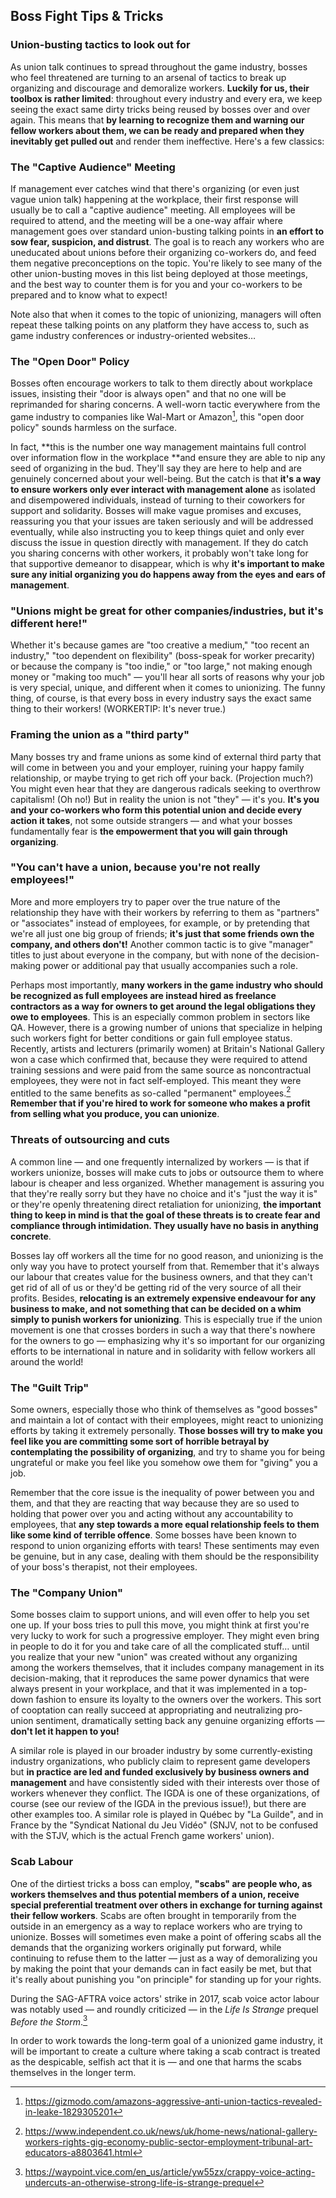 ## Boss Fight Tips & Tricks

### Union-busting tactics to look out for

As union talk continues to spread throughout the game industry, bosses who feel
threatened are turning to an arsenal of tactics to break up organizing and
discourage and demoralize workers. **Luckily for us, their toolbox is rather
limited**: throughout every industry and every era, we keep seeing the exact
same dirty tricks being reused by bosses over and over again. This means that
**by learning to recognize them and warning our fellow workers about them, we
can be ready and prepared when they inevitably get pulled out** and render them
ineffective. Here's a few classics:


### The "Captive Audience" Meeting

If management ever catches wind that there's organizing (or even just vague
union talk) happening at the workplace, their first response will usually be to
call a "captive audience" meeting. All employees will be required to attend, and
the meeting will be a one-way affair where management goes over standard
union-busting talking points in **an effort to sow fear, suspicion, and
distrust**. The goal is to reach any workers who are uneducated about unions
before their organizing co-workers do, and feed them negative preconceptions on
the topic. You're likely to see many of the other union-busting moves in this
list being deployed at those meetings, and the best way to counter them is for
you and your co-workers to be prepared and to know what to expect!

Note also that when it comes to the topic of unionizing, managers will often
repeat these talking points on any platform they have access to, such as game
industry conferences or industry-oriented websites…


### The "Open Door" Policy

Bosses often encourage workers to talk to them directly about workplace issues,
insisting their "door is always open" and that no one will be reprimanded for
sharing concerns. A well-worn tactic everywhere from the game industry to
companies like Wal-Mart or Amazon[^23], this "open door policy" sounds harmless
on the surface.

In fact, **this is the number one way management maintains full control over
information flow in the workplace **and ensure they are able to nip any seed of
organizing in the bud. They'll say they are here to help and are genuinely
concerned about your well-being. But the catch is that **it's a way to ensure
workers only ever interact with management alone** as isolated and disempowered
individuals, instead of turning to their coworkers for support and solidarity.
Bosses will make vague promises and excuses, reassuring you that your issues are
taken seriously and will be addressed eventually, while also instructing you to
keep things quiet and only ever discuss the issue in question directly with
management. If they do catch you sharing concerns with other workers, it
probably won't take long for that supportive demeanor to disappear, which is why
**it's important to make sure any initial organizing you do happens away from
the eyes and ears of management**.


### "Unions might be great for other companies/industries, but it's different here!"

 Whether it's because games are "too creative a medium," "too recent an
 industry," "too dependent on flexibility" (boss-speak for worker precarity) or
 because the company is "too indie," or "too large," not making enough money or
 "making too much" — you'll hear all sorts of reasons why your job is very
 special, unique, and different when it comes to unionizing. The funny thing, of
 course, is that every boss in every industry says the exact same thing to their
 workers! (WORKERTIP: It's never true.)


### Framing the union as a "third party"

Many bosses try and frame unions as some kind of external third party that will
come in between you and your employer, ruining your happy family relationship,
or maybe trying to get rich off your back. (Projection much?) You might even
hear that they are dangerous radicals seeking to overthrow capitalism! (Oh no!)
But in reality the union is not "they" — it's you. **It's you and your
co-workers who form this potential union and decide every action it takes**, not
some outside strangers — and what your bosses fundamentally fear is **the
empowerment that you will gain through organizing**.


### "You can't have a union, because you're not really employees!"

More and more employers try to paper over the true nature of the relationship
they have with their workers by referring to them as "partners" or "associates"
instead of employees, for example, or by pretending that we're all just one big
group of friends; **it's just that some friends own the company, and others
don't!** Another common tactic is to give "manager" titles to just about
everyone in the company, but with none of the decision-making power or
additional pay that usually accompanies such a role.

Perhaps most importantly, **many workers in the game industry who should be
recognized as full employees are instead hired as freelance contractors as a way
for owners to get around the legal obligations they owe to employees**. This is
an especially common problem in sectors like QA. However, there is a growing
number of unions that specialize in helping such workers fight for better
conditions or gain full employee status. Recently, artists and lecturers
(primarily women) at Britain's National Gallery won a case which confirmed that,
because they were required to attend training sessions and were paid from the
same source as noncontractual employees, they were not in fact self-employed.
This meant they were entitled to the same benefits as so-called "permanent"
employees.[^24] **Remember that if you're hired to work for someone who makes a
profit from selling what you produce, you can unionize**.


### Threats of outsourcing and cuts

A common line — and one frequently internalized by workers — is that if workers
unionize, bosses will make cuts to jobs or outsource them to where labour is
cheaper and less organized. Whether management is assuring you that they're
really sorry but they have no choice and it's "just the way it is" or they're
openly threatening direct retaliation for unionizing, **the important thing to
keep in mind is that the goal of these threats is to create fear and compliance
through intimidation. They usually have no basis in anything concrete**.

Bosses lay off workers all the time for no good reason, and unionizing is the
only way you have to protect yourself from that. Remember that it's always our
labour that creates value for the business owners, and that they can't get rid
of all of us or they'd be getting rid of the very source of all their profits.
Besides, **relocating is an extremely expensive endeavour for any business to
make, and not something that can be decided on a whim simply to punish workers
for unionizing**. This is especially true if the union movement is one that
crosses borders in such a way that there's nowhere for the owners to go —
emphasizing why it's so important for our organizing efforts to be international
in nature and in solidarity with fellow workers all around the world!


### The "Guilt Trip"

Some owners, especially those who think of themselves as "good bosses" and
maintain a lot of contact with their employees, might react to unionizing
efforts by taking it extremely personally. **Those bosses will try to make you
feel like you are committing some sort of horrible betrayal by contemplating the
possibility of organizing**, and try to shame you for being ungrateful or make
you feel like you somehow owe them for "giving" you a job.

Remember that the core issue is the inequality of power between you and them,
and that they are reacting that way because they are so used to holding that
power over you and acting without any accountability to employees, that **any
step towards a more equal relationship feels to them like some kind of terrible
offence**. Some bosses have been known to respond to union organizing efforts
with tears! These sentiments may even be genuine, but in any case, dealing with
them should be the responsibility of your boss's therapist, not their employees.


### The "Company Union"

Some bosses claim to support unions, and will even offer to help you set one up.
If your boss tries to pull this move, you might think at first you're very lucky
to work for such a progressive employer. They might even bring in people to do
it for you and take care of all the complicated stuff… until you realize that
your new "union" was created without any organizing among the workers
themselves, that it includes company management in its decision-making, that it
reproduces the same power dynamics that were always present in your workplace,
and that it was implemented in a top-down fashion to ensure its loyalty to the
owners over the workers. This sort of cooptation can really succeed at
appropriating and neutralizing pro-union sentiment, dramatically setting back
any genuine organizing efforts — **don't let it happen to you!**

A similar role is played in our broader industry by some currently-existing
industry organizations, who publicly claim to represent game developers but **in
practice are led and funded exclusively by business owners and management** and
have consistently sided with their interests over those of workers whenever they
conflict. The IGDA is one of these organizations, of course (see our review of
the IGDA in the previous issue!), but there are other examples too. A similar
role is played in Québec by "La Guilde", and in France by the "Syndicat National
du Jeu Vidéo" (SNJV, not to be confused with the STJV, which is the actual
French game workers' union).


### Scab Labour

One of the dirtiest tricks a boss can employ, **"scabs" are people who, as
workers themselves and thus potential members of a union, receive special
preferential treatment over others in exchange for turning against their fellow
workers**. Scabs are often brought in temporarily from the outside in an
emergency as a way to replace workers who are trying to unionize. Bosses will
sometimes even make a point of offering scabs all the demands that the
organizing workers originally put forward, while continuing to refuse them to
the latter — just as a way of demoralizing you by making the point that your
demands can in fact easily be met, but that it's really about punishing you "on
principle" for standing up for your rights.

During the SAG-AFTRA voice actors' strike in 2017, scab voice actor labour was
notably used — and roundly criticized — in the _Life Is Strange_ prequel _Before
the Storm_.[^25]

In order to work towards the long-term goal of a unionized game industry, it
will be important to create a culture where taking a scab contract is treated as
the despicable, selfish act that it is — and one that harms the scabs themselves
in the longer term.

[^23]:
     https://gizmodo.com/amazons-aggressive-anti-union-tactics-revealed-in-leake-1829305201

[^24]:
     https://www.independent.co.uk/news/uk/home-news/national-gallery-workers-rights-gig-economy-public-sector-employment-tribunal-art-educators-a8803641.html

[^25]:
     https://waypoint.vice.com/en_us/article/yw55zx/crappy-voice-acting-undercuts-an-otherwise-strong-life-is-strange-prequel
